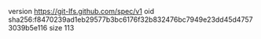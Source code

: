 version https://git-lfs.github.com/spec/v1
oid sha256:f8470239ad1eb29577b3bc6176f32b832476bc7949e23dd45d47573039b5e116
size 113
